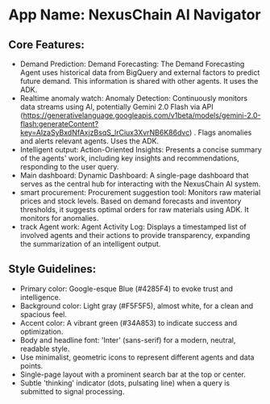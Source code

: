 # **App Name**: NexusChain AI Navigator

## Core Features:

- Demand Prediction: Demand Forecasting: The Demand Forecasting Agent uses historical data from BigQuery and external factors to predict future demand. This information is shared with other agents. It uses the ADK.
- Realtime anomaly watch: Anomaly Detection: Continuously monitors data streams using AI, potentially Gemini 2.0 Flash via API (https://generativelanguage.googleapis.com/v1beta/models/gemini-2.0-flash:generateContent?key=AIzaSyBxdNfAxjzBsqS_lrCiux3XvrNB6K86dvc) .  Flags anomalies and alerts relevant agents. Uses the ADK.
- Intelligent output: Action-Oriented Insights: Presents a concise summary of the agents' work, including key insights and recommendations, responding to the user query.
- Main dashboard: Dynamic Dashboard: A single-page dashboard that serves as the central hub for interacting with the NexusChain AI system.
- smart procurement: Procurement suggestion tool:  Monitors raw material prices and stock levels. Based on demand forecasts and inventory thresholds, it suggests optimal orders for raw materials using ADK. It monitors for anomalies. 
- track Agent work: Agent Activity Log: Displays a timestamped list of involved agents and their actions to provide transparency, expanding the summarization of an intelligent output. 

## Style Guidelines:

- Primary color: Google-esque Blue (#4285F4) to evoke trust and intelligence.
- Background color: Light gray (#F5F5F5), almost white, for a clean and spacious feel.
- Accent color: A vibrant green (#34A853) to indicate success and optimization.
- Body and headline font: 'Inter' (sans-serif) for a modern, neutral, readable style.
- Use minimalist, geometric icons to represent different agents and data points.
- Single-page layout with a prominent search bar at the top or center.
- Subtle 'thinking' indicator (dots, pulsating line) when a query is submitted to signal processing.